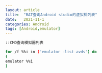 ```yaml
---
layout: article
title:  "BAT查询Android studio的虚拟机列表"
date:   2021-11-1
categories: Android
tags: [Android,emulator]
---
```


```BASH
::CMD查询模拟器列表

for /f %%i in ('emulator -list-avds') do 
(
emulator %%i 
)
```



